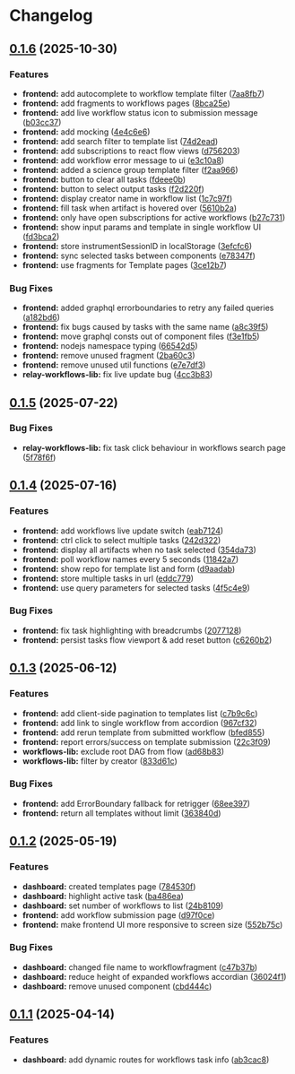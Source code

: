 # Changelog

## [0.1.6](https://github.com/DiamondLightSource/workflows/compare/relay-workflows-lib@v0.1.5...relay-workflows-lib@v0.1.6) (2025-10-30)


### Features

* **frontend:** add autocomplete to workflow template filter ([7aa8fb7](https://github.com/DiamondLightSource/workflows/commit/7aa8fb7a8496bfd06dc38d3e127f21607872e8ab))
* **frontend:** add fragments to workflows pages ([8bca25e](https://github.com/DiamondLightSource/workflows/commit/8bca25ec30998156be0cd1d2b9f1abac4689dab7))
* **frontend:** add live workflow status icon to submission message ([b03cc37](https://github.com/DiamondLightSource/workflows/commit/b03cc3709a2cceffe722f880483e2a26273bcc39))
* **frontend:** add mocking ([4e4c6e6](https://github.com/DiamondLightSource/workflows/commit/4e4c6e6e35ad9d0bca229d35d0dc33c86b87b731))
* **frontend:** add search filter to template list ([74d2ead](https://github.com/DiamondLightSource/workflows/commit/74d2ead67bad90bfcc682c5b6659d0d8e2b5d6a0))
* **frontend:** add subscriptions to react flow views ([d756203](https://github.com/DiamondLightSource/workflows/commit/d7562037513f423c1108e5c0d4935b940a0d7a69))
* **frontend:** add workflow error message to ui ([e3c10a8](https://github.com/DiamondLightSource/workflows/commit/e3c10a84efdd33703af969c7929767c99e19bd79))
* **frontend:** added a science group template filter ([f2aa966](https://github.com/DiamondLightSource/workflows/commit/f2aa96675bf5839b9c8b9922f01eeb7e8bc5cbd1))
* **frontend:** button to clear all tasks ([fdeee0b](https://github.com/DiamondLightSource/workflows/commit/fdeee0be04ecf7cdb82d73e92a2e85d0d622e845))
* **frontend:** button to select output tasks ([f2d220f](https://github.com/DiamondLightSource/workflows/commit/f2d220f8462031ba306c8d374125ece49cb32fa3))
* **frontend:** display creator name in workflow list ([1c7c97f](https://github.com/DiamondLightSource/workflows/commit/1c7c97fa60f5bfce52aa6377c8c25f242f7a5f4d))
* **frontend:** fill task when artifact is hovered over ([5610b2a](https://github.com/DiamondLightSource/workflows/commit/5610b2a230a76866fc8c692fc6b490448c9af13f))
* **frontend:** only have open subscriptions for active workflows ([b27c731](https://github.com/DiamondLightSource/workflows/commit/b27c7314909a4143e1d56db6a12baf4a141d7609))
* **frontend:** show input params and template in single workflow UI ([fd3bca2](https://github.com/DiamondLightSource/workflows/commit/fd3bca27f2a30c4a1f52f6783214144d5923b754))
* **frontend:** store instrumentSessionID in localStorage ([3efcfc6](https://github.com/DiamondLightSource/workflows/commit/3efcfc6e4ac734779a231ea431e5a1284cefc5bf))
* **frontend:** sync selected tasks between components ([e78347f](https://github.com/DiamondLightSource/workflows/commit/e78347f668021bae04035d5af7588f17d4748184))
* **frontend:** use fragments for Template pages ([3ce12b7](https://github.com/DiamondLightSource/workflows/commit/3ce12b7f4708f310b5bed7883a93c0be123597d2))


### Bug Fixes

* **frontend:** added graphql errorboundaries to retry any failed queries ([a182bd6](https://github.com/DiamondLightSource/workflows/commit/a182bd6d20ba87cd962f05bcc64984495553e517))
* **frontend:** fix bugs caused by tasks with the same name ([a8c39f5](https://github.com/DiamondLightSource/workflows/commit/a8c39f572aa6168b1bbbe8ee29d933bda03f1475))
* **frontend:** move graphql consts out of component files ([f3e1fb5](https://github.com/DiamondLightSource/workflows/commit/f3e1fb567e3c814ea3b969e203c09f57b6adbff6))
* **frontend:** nodejs namespace typing ([66542d5](https://github.com/DiamondLightSource/workflows/commit/66542d5244fb832138d0c5807206f84effeecf34))
* **frontend:** remove unused fragment ([2ba60c3](https://github.com/DiamondLightSource/workflows/commit/2ba60c397c64834f7d0d6cec5b4d300287e87c51))
* **frontend:** remove unused util functions ([e7e7df3](https://github.com/DiamondLightSource/workflows/commit/e7e7df38b2325d33f701435a4f6cb78f0a7c910d))
* **relay-workflows-lib:** fix live update bug ([4cc3b83](https://github.com/DiamondLightSource/workflows/commit/4cc3b83447ff59197ff4b356d4855f355da62b2b))

## [0.1.5](https://github.com/DiamondLightSource/workflows/compare/relay-workflows-lib@v0.1.4...relay-workflows-lib@v0.1.5) (2025-07-22)


### Bug Fixes

* **relay-workflows-lib:** fix task click behaviour in workflows search page ([5f78f6f](https://github.com/DiamondLightSource/workflows/commit/5f78f6feac7b3465720f9276d6653cc5ea3840ef))

## [0.1.4](https://github.com/DiamondLightSource/workflows/compare/relay-workflows-lib@v0.1.3...relay-workflows-lib@v0.1.4) (2025-07-16)


### Features

* **frontend:** add workflows live update switch ([eab7124](https://github.com/DiamondLightSource/workflows/commit/eab712461f5e260800000f0ee8dfacc643192ec1))
* **frontend:** ctrl click to select multiple tasks ([242d322](https://github.com/DiamondLightSource/workflows/commit/242d322f644bf9c897d13d7ca403cb7b788962ba))
* **frontend:** display all artifacts when no task selected ([354da73](https://github.com/DiamondLightSource/workflows/commit/354da7339c7fe4666bc35d4a494ea6532e1f097d))
* **frontend:** poll workflow names every 5 seconds ([11842a7](https://github.com/DiamondLightSource/workflows/commit/11842a738415f929e38f7a20b53061c18e30bd37))
* **frontend:** show repo for template list and form ([d9aadab](https://github.com/DiamondLightSource/workflows/commit/d9aadabf2b063482e5d897c954b09497550d6c14))
* **frontend:** store multiple tasks in url ([eddc779](https://github.com/DiamondLightSource/workflows/commit/eddc7799fe88a68f988fe539448e2c96c248a60b))
* **frontend:** use query parameters for selected tasks ([4f5c4e9](https://github.com/DiamondLightSource/workflows/commit/4f5c4e9d8cc29b00d06a2845fba8433dddd8f8ea))


### Bug Fixes

* **frontend:** fix task highlighting with breadcrumbs ([2077128](https://github.com/DiamondLightSource/workflows/commit/2077128aacea2587f4087876830627f5cdfbc28f))
* **frontend:** persist tasks flow viewport & add reset button ([c6260b2](https://github.com/DiamondLightSource/workflows/commit/c6260b2a73410b8e12e578470b91087a1c2a80ba))

## [0.1.3](https://github.com/DiamondLightSource/workflows/compare/relay-workflows-lib@v0.1.2...relay-workflows-lib@v0.1.3) (2025-06-12)


### Features

* **frontend:** add client-side pagination to templates list ([c7b9c6c](https://github.com/DiamondLightSource/workflows/commit/c7b9c6c7d791ec225a744e9c09b5bfcdf27b3e2b))
* **frontend:** add link to single workflow from accordion ([967cf32](https://github.com/DiamondLightSource/workflows/commit/967cf32a933e5166fb6eaf623618e13f9c050698))
* **frontend:** add rerun template from submitted workflow ([bfed855](https://github.com/DiamondLightSource/workflows/commit/bfed8555dac852e6386d6b0ad5c08b043c4faebd))
* **frontend:** report errors/success on template submission ([22c3f09](https://github.com/DiamondLightSource/workflows/commit/22c3f09c78cecb4e0d28d107360e4ff40b6c1532))
* **workflows-lib:** exclude root DAG from flow ([ad68b83](https://github.com/DiamondLightSource/workflows/commit/ad68b832b9c91b0a2ac69bce1fdd54bdf7f7306e))
* **workflows-lib:** filter by creator ([833d61c](https://github.com/DiamondLightSource/workflows/commit/833d61c7ec5bf83dfcd8ed6eb68f391b1862a4b1))


### Bug Fixes

* **frontend:** add ErrorBoundary fallback for retrigger ([68ee397](https://github.com/DiamondLightSource/workflows/commit/68ee397ea64c7e8dcef691879c9292b3955345e1))
* **frontend:** return all templates without limit ([363840d](https://github.com/DiamondLightSource/workflows/commit/363840da45b3ed870b0c727ed110229932854fcf))

## [0.1.2](https://github.com/DiamondLightSource/workflows/compare/relay-workflows-lib@v0.1.1...relay-workflows-lib@v0.1.2) (2025-05-19)


### Features

* **dashboard:** created templates page ([784530f](https://github.com/DiamondLightSource/workflows/commit/784530fe3c6112fb9cbc5d964db60b14eb16303f))
* **dashboard:** highlight active task ([ba486ea](https://github.com/DiamondLightSource/workflows/commit/ba486eabbd3ab789972c9ed74b969fc461cbd986))
* **dashboard:** set number of workflows to list ([24b8109](https://github.com/DiamondLightSource/workflows/commit/24b8109180f0eae68d4bad85826371cbc71dfb0c))
* **frontend:** add workflow submission page ([d97f0ce](https://github.com/DiamondLightSource/workflows/commit/d97f0ced22a94471e86078434db8ebeb4580abfb))
* **frontend:** make frontend UI more responsive to screen size ([552b75c](https://github.com/DiamondLightSource/workflows/commit/552b75c60c1f4d90bbda39623a0a4d0300dd7a0a))


### Bug Fixes

* **dashboard:** changed file name to workflowfragment ([c47b37b](https://github.com/DiamondLightSource/workflows/commit/c47b37b92e82ef0bdd6059f60d325603306be9e7))
* **dashboard:** reduce height of expanded workflows accordian ([36024f1](https://github.com/DiamondLightSource/workflows/commit/36024f18db71da75ddf7b40d8f9988675f116863))
* **dashboard:** remove unused component ([cbd444c](https://github.com/DiamondLightSource/workflows/commit/cbd444cd871aaa9570d345c2fe2d5d2894e44cbb))

## [0.1.1](https://github.com/DiamondLightSource/workflows/compare/relay-workflows-lib@v0.1.0...relay-workflows-lib@v0.1.1) (2025-04-14)


### Features

* **dashboard:** add dynamic routes for workflows task info ([ab3cac8](https://github.com/DiamondLightSource/workflows/commit/ab3cac86c92701ce9401cfb6e9906b4747ec586c))
